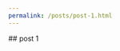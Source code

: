 ```yaml
---
permalink: /posts/post-1.html
---
```

<section class="sec-p-1">
  <div class="container">
    ## post 1
  </div>
</section>
